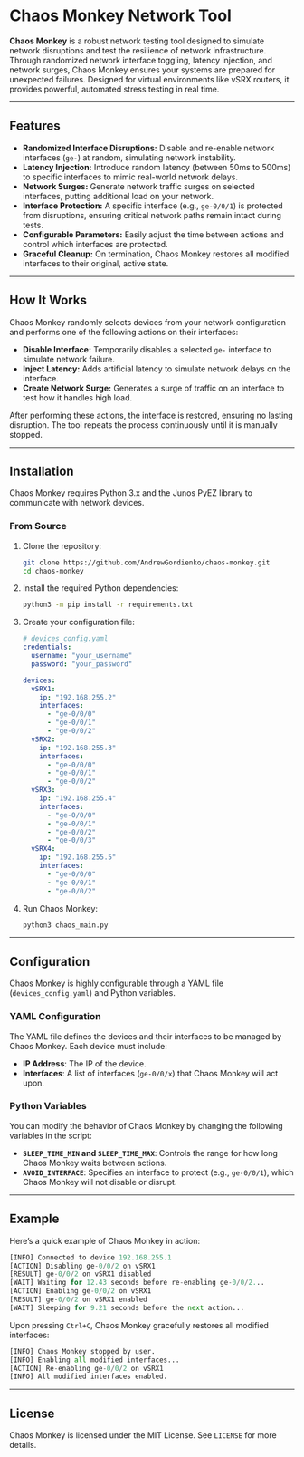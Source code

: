 
# Chaos Monkey Network Tool

**Chaos Monkey** is a robust network testing tool designed to simulate network disruptions and test the resilience of network infrastructure. Through randomized network interface toggling, latency injection, and network surges, Chaos Monkey ensures your systems are prepared for unexpected failures. Designed for virtual environments like vSRX routers, it provides powerful, automated stress testing in real time.

---

## Features

- **Randomized Interface Disruptions:** Disable and re-enable network interfaces (`ge-`) at random, simulating network instability.
- **Latency Injection:** Introduce random latency (between 50ms to 500ms) to specific interfaces to mimic real-world network delays.
- **Network Surges:** Generate network traffic surges on selected interfaces, putting additional load on your network.
- **Interface Protection:** A specific interface (e.g., `ge-0/0/1`) is protected from disruptions, ensuring critical network paths remain intact during tests.
- **Configurable Parameters:** Easily adjust the time between actions and control which interfaces are protected.
- **Graceful Cleanup:** On termination, Chaos Monkey restores all modified interfaces to their original, active state.

---

## How It Works

Chaos Monkey randomly selects devices from your network configuration and performs one of the following actions on their interfaces:

- **Disable Interface:** Temporarily disables a selected `ge-` interface to simulate network failure.
- **Inject Latency:** Adds artificial latency to simulate network delays on the interface.
- **Create Network Surge:** Generates a surge of traffic on an interface to test how it handles high load.

After performing these actions, the interface is restored, ensuring no lasting disruption. The tool repeats the process continuously until it is manually stopped.

---

## Installation

Chaos Monkey requires Python 3.x and the Junos PyEZ library to communicate with network devices.

### From Source

1. Clone the repository:

   ```bash
   git clone https://github.com/AndrewGordienko/chaos-monkey.git
   cd chaos-monkey
   ```

2. Install the required Python dependencies:

   ```bash
   python3 -m pip install -r requirements.txt
   ```

3. Create your configuration file:

   ```yaml
   # devices_config.yaml
   credentials:
     username: "your_username"
     password: "your_password"

   devices:
     vSRX1:
       ip: "192.168.255.2"
       interfaces:
         - "ge-0/0/0"
         - "ge-0/0/1"
         - "ge-0/0/2"
     vSRX2:
       ip: "192.168.255.3"
       interfaces:
         - "ge-0/0/0"
         - "ge-0/0/1"
         - "ge-0/0/2"
     vSRX3:
       ip: "192.168.255.4"
       interfaces:
         - "ge-0/0/0"
         - "ge-0/0/1"
         - "ge-0/0/2"
         - "ge-0/0/3"
     vSRX4:
       ip: "192.168.255.5"
       interfaces:
         - "ge-0/0/0"
         - "ge-0/0/1"
         - "ge-0/0/2"
   ```

4. Run Chaos Monkey:

   ```bash
   python3 chaos_main.py
   ```

---

## Configuration

Chaos Monkey is highly configurable through a YAML file (`devices_config.yaml`) and Python variables.

### YAML Configuration

The YAML file defines the devices and their interfaces to be managed by Chaos Monkey. Each device must include:

- **IP Address**: The IP of the device.
- **Interfaces**: A list of interfaces (`ge-0/0/x`) that Chaos Monkey will act upon.

### Python Variables

You can modify the behavior of Chaos Monkey by changing the following variables in the script:

- **`SLEEP_TIME_MIN` and `SLEEP_TIME_MAX`**: Controls the range for how long Chaos Monkey waits between actions.
- **`AVOID_INTERFACE`**: Specifies an interface to protect (e.g., `ge-0/0/1`), which Chaos Monkey will not disable or disrupt.

---

## Example

Here’s a quick example of Chaos Monkey in action:

```python
[INFO] Connected to device 192.168.255.1
[ACTION] Disabling ge-0/0/2 on vSRX1
[RESULT] ge-0/0/2 on vSRX1 disabled
[WAIT] Waiting for 12.43 seconds before re-enabling ge-0/0/2...
[ACTION] Enabling ge-0/0/2 on vSRX1
[RESULT] ge-0/0/2 on vSRX1 enabled
[WAIT] Sleeping for 9.21 seconds before the next action...
```

Upon pressing `Ctrl+C`, Chaos Monkey gracefully restores all modified interfaces:

```python
[INFO] Chaos Monkey stopped by user.
[INFO] Enabling all modified interfaces...
[ACTION] Re-enabling ge-0/0/2 on vSRX1
[INFO] All modified interfaces enabled.
```

---


## License

Chaos Monkey is licensed under the MIT License. See `LICENSE` for more details.
